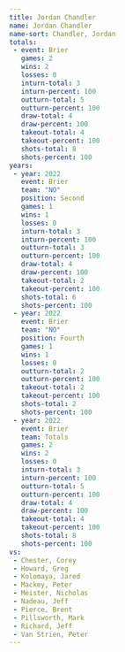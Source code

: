 ```yaml
---
title: Jordan Chandler
name: Jordan Chandler
name-sort: Chandler, Jordan
totals:
 - event: Brier
   games: 2
   wins: 2
   losses: 0
   inturn-total: 3
   inturn-percent: 100
   outturn-total: 5
   outturn-percent: 100
   draw-total: 4
   draw-percent: 100
   takeout-total: 4
   takeout-percent: 100
   shots-total: 8
   shots-percent: 100
years:
 - year: 2022
   event: Brier
   team: "NO"
   position: Second
   games: 1
   wins: 1
   losses: 0
   inturn-total: 3
   inturn-percent: 100
   outturn-total: 3
   outturn-percent: 100
   draw-total: 4
   draw-percent: 100
   takeout-total: 2
   takeout-percent: 100
   shots-total: 6
   shots-percent: 100
 - year: 2022
   event: Brier
   team: "NO"
   position: Fourth
   games: 1
   wins: 1
   losses: 0
   outturn-total: 2
   outturn-percent: 100
   takeout-total: 2
   takeout-percent: 100
   shots-total: 2
   shots-percent: 100
 - year: 2022
   event: Brier
   team: Totals
   games: 2
   wins: 2
   losses: 0
   inturn-total: 3
   inturn-percent: 100
   outturn-total: 5
   outturn-percent: 100
   draw-total: 4
   draw-percent: 100
   takeout-total: 4
   takeout-percent: 100
   shots-total: 8
   shots-percent: 100
vs:
 - Chester, Corey
 - Howard, Greg
 - Kolomaya, Jared
 - Mackey, Peter
 - Meister, Nicholas
 - Nadeau, Jeff
 - Pierce, Brent
 - Pillsworth, Mark
 - Richard, Jeff
 - Van Strien, Peter
---
```

